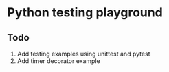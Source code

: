 # Python testing playground

## Todo
1. Add testing examples using unittest and pytest
2. Add timer decorator example
